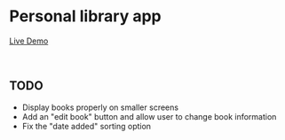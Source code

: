 # Personal library app

[Live Demo](https://ben-casson.github.io/library/)

<br>

## TODO
* Display books properly on smaller screens
* Add an "edit book" button and allow user to change book information
* Fix the "date added" sorting option